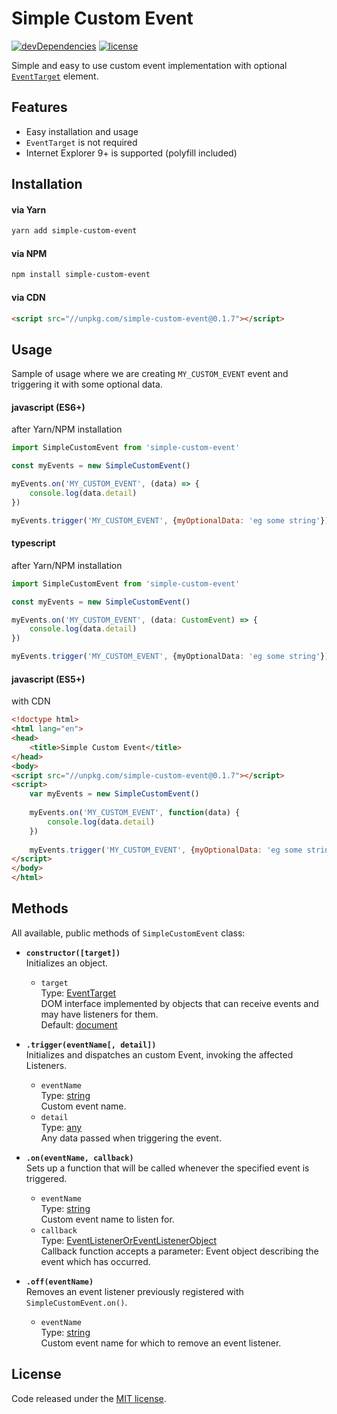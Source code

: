 # Simple Custom Event

[![devDependencies](https://flat.badgen.net/npm/v/simple-custom-event)](https://www.npmjs.com/package/simple-custom-event)
[![license](https://flat.badgen.net/github/license/cichy380/simple-custom-event)](https://github.com/cichy380/simple-custom-event/blob/master/LICENSE.md)

Simple and easy to use custom event implementation with optional 
[`EventTarget`](https://developer.mozilla.org/en-US/docs/Web/API/EventTarget) element. 

## Features

* Easy installation and usage
* `EventTarget` is not required
* Internet Explorer 9+ is supported (polyfill included)

## Installation

#### via Yarn
```bash
yarn add simple-custom-event
```

#### via NPM
```bash
npm install simple-custom-event
```

#### via CDN
```html
<script src="//unpkg.com/simple-custom-event@0.1.7"></script>
```

## Usage

Sample of usage where we are creating `MY_CUSTOM_EVENT` event and triggering it with some optional data.

#### javascript (ES6+)
after Yarn/NPM installation

```js
import SimpleCustomEvent from 'simple-custom-event'

const myEvents = new SimpleCustomEvent()

myEvents.on('MY_CUSTOM_EVENT', (data) => {
    console.log(data.detail)
})

myEvents.trigger('MY_CUSTOM_EVENT', {myOptionalData: 'eg some string'})
```

#### typescript
after Yarn/NPM installation

```typescript
import SimpleCustomEvent from 'simple-custom-event'

const myEvents = new SimpleCustomEvent()

myEvents.on('MY_CUSTOM_EVENT', (data: CustomEvent) => {
    console.log(data.detail)
})

myEvents.trigger('MY_CUSTOM_EVENT', {myOptionalData: 'eg some string'})
```

#### javascript (ES5+)
with CDN

```html
<!doctype html>
<html lang="en">
<head>
    <title>Simple Custom Event</title>
</head>
<body>
<script src="//unpkg.com/simple-custom-event@0.1.7"></script>
<script>
    var myEvents = new SimpleCustomEvent()
    
    myEvents.on('MY_CUSTOM_EVENT', function(data) {
        console.log(data.detail)
    })
    
    myEvents.trigger('MY_CUSTOM_EVENT', {myOptionalData: 'eg some string'})
</script>
</body>
</html>
```

## Methods

All available, public methods of `SimpleCustomEvent` class:

* **`constructor([target])`** <br>
  Initializes an object.
  * `target` <br>
    Type: [EventTarget](https://developer.mozilla.org/en-US/docs/Web/API/EventTarget) <br>
    DOM interface implemented by objects that can receive events and may have listeners for them. <br>
    Default: [document](https://developer.mozilla.org/en-US/docs/Web/API/Document)

* **`.trigger(eventName[, detail])`** <br> 
  Initializes and dispatches an custom Event, invoking the affected Listeners.
  * `eventName` <br>
    Type: [string](https://www.typescriptlang.org/docs/handbook/basic-types.html#string) <br>
    Custom event name.
  * `detail` <br>
    Type: [any](https://www.typescriptlang.org/docs/handbook/basic-types.html#any) <br>
    Any data passed when triggering the event.
    
* **`.on(eventName, callback)`** <br>
  Sets up a function that will be called whenever the specified event is triggered.
  * `eventName` <br>
    Type: [string](https://www.typescriptlang.org/docs/handbook/basic-types.html#string) <br>
    Custom event name to listen for.
  * `callback` <br>
    Type: [EventListenerOrEventListenerObject](https://www.w3.org/TR/DOM-Level-2-Events/events.html#Events-EventListener) <br>
    Callback function accepts a parameter: Event object describing the event which has occurred.
    
* **`.off(eventName)`** <br>
  Removes an event listener previously registered with `SimpleCustomEvent.on()`.
  * `eventName` <br>
    Type: [string](https://www.typescriptlang.org/docs/handbook/basic-types.html#string) <br>
    Custom event name for which to remove an event listener.

## License

Code released under the [MIT license](https://github.com/cichy380/html-starter-bs4-webpack/blob/master/LICENSE.md).

